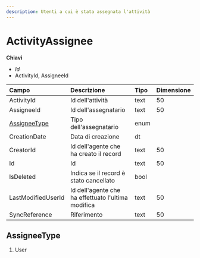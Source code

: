 ```yaml
---
description: Utenti a cui è stata assegnata l'attività
---
```


# ActivityAssignee

**Chiavi**

* _Id_
* ActivityId, AssigneeId

| Campo | Descrizione | Tipo | Dimensione |
| :--- | :--- | :--- | :--- |
| ActivityId | Id dell'attività | text | 50 |
| AssigneeId | Id dell'assegnatario | text | 50 |
| [AssigneeType](activityassignee.md#assigneetype) | Tipo dell'assegnatario | enum |  |
| CreationDate | Data di creazione | dt |  |
| CreatorId | Id dell'agente che ha creato il record | text | 50 |
| Id | Id | text | 50 |
| IsDeleted | Indica se il record è stato cancellato | bool |  |
| LastModifiedUserId | Id dell'agente che ha effettuato l'ultima modifica | text | 50 |
| SyncReference | Riferimento | text | 50 |

## AssigneeType

1. User

